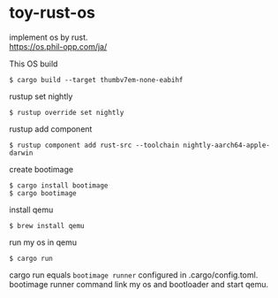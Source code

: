 # toy-rust-os
implement os by rust.  
https://os.phil-opp.com/ja/  

This OS build
```
$ cargo build --target thumbv7em-none-eabihf
```

rustup set nightly
```
$ rustup override set nightly
```

rustup add component
```
$ rustup component add rust-src --toolchain nightly-aarch64-apple-darwin
```

create bootimage
```
$ cargo install bootimage
$ cargo bootimage
```

install qemu
```
$ brew install qemu
```

run my os in qemu
```
$ cargo run
```
cargo run equals `bootimage runner` configured in .cargo/config.toml.  
bootimage runner command link my os and bootloader and start qemu.  
